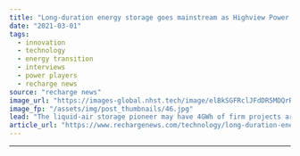 ```yaml
---
title: "Long-duration energy storage goes mainstream as Highview Power lines up ‘very high returns’ from 400MW of projects"
date: "2021-03-01"
tags: 
  - innovation
  - technology
  - energy transition
  - interviews
  - power players
  - recharge news
source: "recharge news"
image_url: "https://images-global.nhst.tech/image/elBkSGFRclJFdDR5MDQrR2VzbjJVU0owMWVYYlMzZDRyUnF1dVBFakJZaz0=/nhst/binary/45b5b2a9a3acf9186829bede0881cf1e"
image_fp: "/assets/img/post_thumbnails/46.jpg"
lead: "The liquid-air storage pioneer may have 4GWh of firm projects around the world, but the market is not moving fast enough, chief executive Javier Cavada tells Leigh Collins"
article_url: "https://www.rechargenews.com/technology/long-duration-energy-storage-goes-mainstream-as-highview-power-lines-up-very-high-returns-from-400mw-of-projects/2-1-972100"
---
```


---
